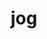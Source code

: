 ---
category: 3-letters
denotation: null
name: jog
reference_link: https://www.etymonline.com/word/jog
root_language: null
root_name: null
title: jog
type: free
word_sums:
- respelling: jog
  sum: 'Jog + '
---